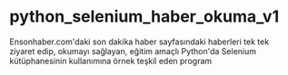 # python_selenium_haber_okuma_v1
Ensonhaber.com'daki son dakika haber sayfasındaki haberleri tek tek ziyaret edip, okumayı sağlayan, eğitim amaçlı Python'da Selenium kütüphanesinin kullanımına örnek teşkil eden program
